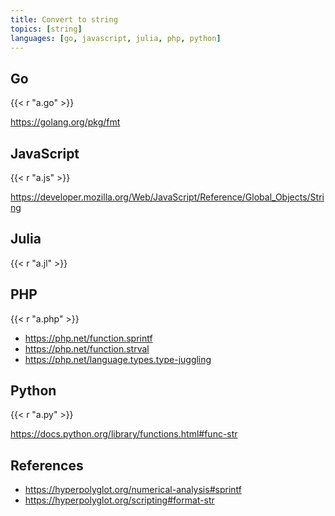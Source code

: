 ```yaml
---
title: Convert to string
topics: [string]
languages: [go, javascript, julia, php, python]
---
```


## Go

{{< r "a.go" >}}

<https://golang.org/pkg/fmt>

## JavaScript

{{< r "a.js" >}}

<https://developer.mozilla.org/Web/JavaScript/Reference/Global_Objects/String>

## Julia

{{< r "a.jl" >}}

## PHP

{{< r "a.php" >}}

- <https://php.net/function.sprintf>
- <https://php.net/function.strval>
- <https://php.net/language.types.type-juggling>

## Python

{{< r "a.py" >}}

<https://docs.python.org/library/functions.html#func-str>

## References

- <https://hyperpolyglot.org/numerical-analysis#sprintf>
- <https://hyperpolyglot.org/scripting#format-str>
